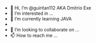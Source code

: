 - 👋 Hi, I’m @guiritan112 AKA Dmitrio Exe
- 👀 I’m interested in ...
- 🌱 I’m currently learning JAVA
- 
- 💞️ I’m looking to collaborate on ...
- 📫 How to reach me ...

<!---
guiritan112/guiritan112 is a ✨ special ✨ repository because its `README.md` (this file) appears on your GitHub profile.
You can click the Preview link to take a look at your changes.
--->
